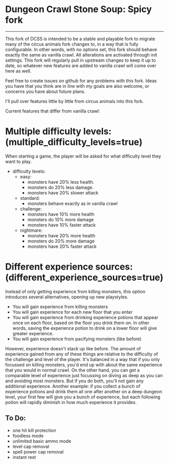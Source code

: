 # Dungeon Crawl Stone Soup: Spicy fork

---

This fork of DCSS is intended to be a stable and playable fork to migrate many of the circus animals fork changes to, in a way that is fully configurable. In other words, with no options set, this fork should behave exactly the same as vanilla crawl. All alterations are activated through init settings. This fork will regularly pull in upstream changes to keep it up to date, so whatever new features are added to vanilla crawl will come over here as well.

Feel free to create issues on github for any problems with this fork. Ideas you have that you think are in line with my goals are also welcome, or concerns you have about future plans.

I'll pull over features little by little from circus animals into this fork.

Current features that differ from vanilla crawl:

# Multiple difficulty levels: (multiple_difficulty_levels=true)
When starting a game, the player will be asked for what difficulty level they want to play.

- difficulty levels:
  - easy:
    - monsters have 20% less health. 
    - monsters do 20% less damage.
    - monsters have 20% slower attack
  - standard:
    - monsters behave exactly as in vanilla crawl
  - challenge:
    - monsters have 10% more health
    - monsters do 10% more damage
    - monsters have 10% faster attack
  - nightmare:
    - monsters have 20% more health
    - monsters do 20% more damage
    - monsters have 20% faster attack

# Different experience sources: (different_experience_sources=true)
Instead of only getting experience from killing monsters, this option introduces several alternatives, opening up new playstyles.

- You will gain experience from killing monsters 
- You will gain experience for each new floor that you enter
- You will gain experience from drinking experience potions that appear once on each floor, based on the floor you drink them on. In other words, saving the experience potion to drink on a lower floor will give greater experience. 
- You will gain experience from pacifying monsters (like before)

However, experience doesn't stack up like before. The amount of experience gained from any of these things are relative to the difficulty of the challenge and level of the player. It's balanced in a way that if you only focussed on killing monsters, you'd end up with about the same experience that you would in normal crawl. On the other hand, you can get a comparable level of experience just focussing on diving as deep as you can and avoiding most monsters. But if you do both, you'll not gain any additional experience. Another example: if you collect a bunch of experience potions and drink them all one after another on a deep dungeon level, your first few will give you a bunch of experience, but each following potion will rapidly diminish in how much experience it provides. 

## To Do:
- one hit kill protection
- foodless mode
- unlimited basic ammo mode
- level cap removal
- spell power cap removal
- instant rest 
